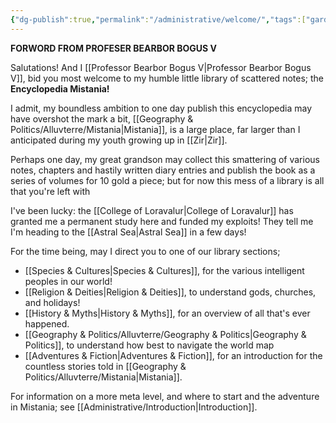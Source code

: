 ```yaml
---
{"dg-publish":true,"permalink":"/administrative/welcome/","tags":["gardenEntry"]}
---
```


**FORWORD FROM PROFESER BEARBOR BOGUS V**

Salutations! And I [[Professor Bearbor Bogus V\|Professor Bearbor Bogus V]], bid you most welcome to my humble little library of scattered notes; the **Encyclopedia Mistania!**

I admit, my boundless ambition to one day publish this encyclopedia may have overshot the mark a bit, [[Geography & Politics/Alluvterre/Mistania\|Mistania]], is a large place, far larger than I anticipated during my youth growing up in [[Zir\|Zir]].

Perhaps one day, my great grandson may collect this smattering of various notes, chapters and hastily written diary entries and publish the book as a series of volumes for 10 gold a piece; but for now this mess of a library is all that you're left with

I've been lucky: the [[College of Loravalur\|College of Loravalur]] has granted me a permanent study here and funded my exploits! They tell me I'm heading to the [[Astral Sea\|Astral Sea]] in a few days!

For the time being, may I direct you to one of our library sections;

- [[Species & Cultures\|Species & Cultures]], for the various intelligent peoples in our world!
- [[Religion & Deities\|Religion & Deities]], to understand gods, churches, and holidays!
- [[History & Myths\|History & Myths]], for an overview of all that's ever happened.
- [[Geography & Politics/Alluvterre/Geography & Politics\|Geography & Politics]], to understand how best to navigate the world map 
- [[Adventures & Fiction\|Adventures & Fiction]], for an introduction for the countless stories told in [[Geography & Politics/Alluvterre/Mistania\|Mistania]].

For information on a more meta level, and where to start and the adventure in Mistania; see [[Administrative/Introduction\|Introduction]].